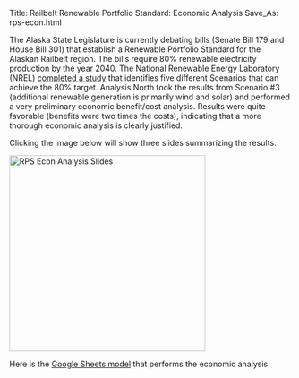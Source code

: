 Title: Railbelt Renewable Portfolio Standard: Economic Analysis
Save_As: rps-econ.html

The Alaska State Legislature is currently debating bills (Senate Bill 179 and House Bill 301) that establish a
Renewable Portfolio Standard for the Alaskan Railbelt region. The bills require
80% renewable electricity production by the year 2040.  The National Renewable Energy Laboratory (NREL)
<a href="https://www.nrel.gov/docs/fy22osti/81698.pdf" target="_blank">completed a study</a> that identifies five 
different Scenarios that can
achieve the 80% target.  Analysis North took the results from Scenario #3 (additional renewable generation is 
primarily wind and solar) and performed a very preliminary economic benefit/cost analysis.  Results were quite
favorable (benefits were two times the costs), indicating that a more thorough economic analysis is
clearly justified.

Clicking the image below will show three slides summarizing the results.

<a href="https://docs.google.com/presentation/d/14XXfjTvd37hvjBPr7BhrbW16f6bcrXeIUTg2fbfh780" target="_blank"><img src="/images/rps-slides.png" alt="RPS Econ Analysis Slides" width="350"/></a>

Here is the <a href="https://docs.google.com/spreadsheets/d/1MsCqUdsZOQC-69wlfkDb8eZ7DK-yYfbctUqkUwWfTOU" target="_blank">
Google Sheets model</a> that performs the economic analysis.
